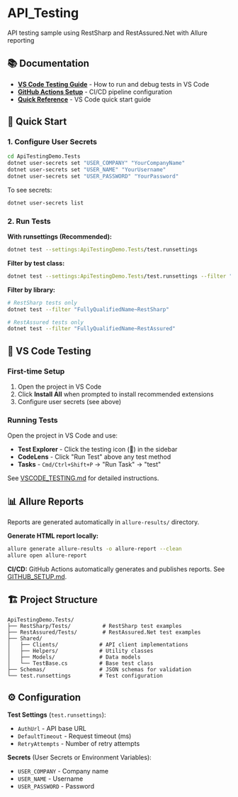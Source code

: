 # API_Testing

API testing sample using RestSharp and RestAssured.Net with Allure reporting

## 📚 Documentation

- **[VS Code Testing Guide](VSCODE_TESTING.md)** - How to run and debug tests in VS Code
- **[GitHub Actions Setup](GITHUB_SETUP.md)** - CI/CD pipeline configuration
- **[Quick Reference](.vscode/README.md)** - VS Code quick start guide

## 🚀 Quick Start

### 1. Configure User Secrets

```bash
cd ApiTestingDemo.Tests
dotnet user-secrets set "USER_COMPANY" "YourCompanyName"
dotnet user-secrets set "USER_NAME" "YourUsername"
dotnet user-secrets set "USER_PASSWORD" "YourPassword"
```

To see secrets:
```bash
dotnet user-secrets list
```

### 2. Run Tests

**With runsettings (Recommended):**
```bash
dotnet test --settings:ApiTestingDemo.Tests/test.runsettings
```

**Filter by test class:**
```bash
dotnet test --settings:ApiTestingDemo.Tests/test.runsettings --filter "FullyQualifiedName~LoginTests"
```

**Filter by library:**
```bash
# RestSharp tests only
dotnet test --filter "FullyQualifiedName~RestSharp"

# RestAssured tests only
dotnet test --filter "FullyQualifiedName~RestAssured"
```

## 🧪 VS Code Testing

### First-time Setup
1. Open the project in VS Code
2. Click **Install All** when prompted to install recommended extensions
3. Configure user secrets (see above)

### Running Tests
Open the project in VS Code and use:
- **Test Explorer** - Click the testing icon (🧪) in the sidebar
- **CodeLens** - Click "Run Test" above any test method
- **Tasks** - `Cmd/Ctrl+Shift+P` → "Run Task" → "test"

See [VSCODE_TESTING.md](VSCODE_TESTING.md) for detailed instructions.

## 📊 Allure Reports

Reports are generated automatically in `allure-results/` directory.

**Generate HTML report locally:**
```bash
allure generate allure-results -o allure-report --clean
allure open allure-report
```

**CI/CD:** GitHub Actions automatically generates and publishes reports. See [GITHUB_SETUP.md](GITHUB_SETUP.md).

## 🏗️ Project Structure

```
ApiTestingDemo.Tests/
├── RestSharp/Tests/          # RestSharp test examples
├── RestAssured/Tests/        # RestAssured.Net test examples
├── Shared/
│   ├── Clients/             # API client implementations
│   ├── Helpers/             # Utility classes
│   ├── Models/              # Data models
│   └── TestBase.cs          # Base test class
├── Schemas/                 # JSON schemas for validation
└── test.runsettings         # Test configuration
```

## ⚙️ Configuration

**Test Settings** (`test.runsettings`):
- `AuthUrl` - API base URL
- `DefaultTimeout` - Request timeout (ms)
- `RetryAttempts` - Number of retry attempts

**Secrets** (User Secrets or Environment Variables):
- `USER_COMPANY` - Company name
- `USER_NAME` - Username
- `USER_PASSWORD` - Password
